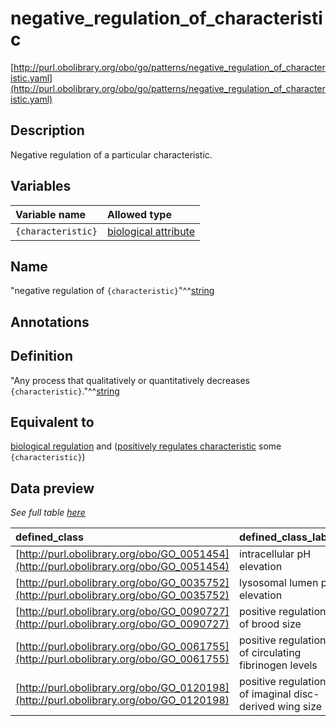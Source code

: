 # negative_regulation_of_characteristic

[http://purl.obolibrary.org/obo/go/patterns/negative_regulation_of_characteristic.yaml](http://purl.obolibrary.org/obo/go/patterns/negative_regulation_of_characteristic.yaml)

## Description

Negative regulation of a particular characteristic.




## Variables

| Variable name | Allowed type |
|:--------------|:-------------|
| `{characteristic}` | [biological attribute](http://purl.obolibrary.org/obo/OBA_0000001) |

## Name

"negative regulation of `{characteristic}`"^^[string](http://www.w3.org/2001/XMLSchema#string)

## Annotations



## Definition

"Any process that qualitatively or quantitatively decreases `{characteristic}`."^^[string](http://www.w3.org/2001/XMLSchema#string)

## Equivalent to

[biological regulation](http://purl.obolibrary.org/obo/GO_0065007)  and ([positively regulates characteristic](http://purl.obolibrary.org/obo/RO_0019001) some `{characteristic}`)







## Data preview

*See full table [here](https://github.com/geneontology/go-ontology/tree/master/src/design_patterns/negative_regulation_of_characteristic.tsv)*

| defined_class | defined_class_label | characteristic | characteristic_label |
|:--|:--|:--|:--|
| [http://purl.obolibrary.org/obo/GO_0051454](http://purl.obolibrary.org/obo/GO_0051454) | intracellular pH elevation | [http://purl.obolibrary.org/obo/OBA_0000050](http://purl.obolibrary.org/obo/OBA_0000050) | cell pH |
| [http://purl.obolibrary.org/obo/GO_0035752](http://purl.obolibrary.org/obo/GO_0035752) | lysosomal lumen pH elevation | [http://purl.obolibrary.org/obo/OBA_0000091](http://purl.obolibrary.org/obo/OBA_0000091) | lysosomal lumen pH |
| [http://purl.obolibrary.org/obo/GO_0090727](http://purl.obolibrary.org/obo/GO_0090727) | positive regulation of brood size | [http://purl.obolibrary.org/obo/OBA_0000037](http://purl.obolibrary.org/obo/OBA_0000037) | brood size |
| [http://purl.obolibrary.org/obo/GO_0061755](http://purl.obolibrary.org/obo/GO_0061755) | positive regulation of circulating fibrinogen levels | [http://purl.obolibrary.org/obo/OBA_0000061](http://purl.obolibrary.org/obo/OBA_0000061) | circulating fibrinogen levels |
| [http://purl.obolibrary.org/obo/GO_0120198](http://purl.obolibrary.org/obo/GO_0120198) | positive regulation of imaginal disc-derived wing size | [http://purl.obolibrary.org/obo/OBA_0000084](http://purl.obolibrary.org/obo/OBA_0000084) | imaginal disc-derived wing size |

